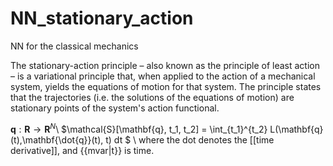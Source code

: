 # NN_stationary_action
NN for the classical mechanics


The stationary-action principle – also known as the principle of least action – is a variational principle that, when applied to the action of a mechanical system, yields the equations of motion for that system. The principle states that the trajectories (i.e. the solutions of the equations of motion) are stationary points of the system's action functional.

$\mathbf{q} : \mathbf{R} \to \mathbf{R}^N$\\
$\mathcal{S}[\mathbf{q}, t_1, t_2] = \int_{t_1}^{t_2} L(\mathbf{q}(t),\mathbf{\dot{q}}(t), t) dt $ \\
where the dot denotes the [[time derivative]], and {{mvar|t}} is time.
